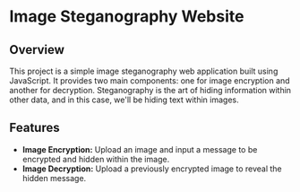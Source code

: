 # Image Steganography Website

## Overview

This project is a simple image steganography web application built using JavaScript. It provides two main components: one for image encryption and another for decryption. Steganography is the art of hiding information within other data, and in this case, we'll be hiding text within images.

## Features

- **Image Encryption:** Upload an image and input a message to be encrypted and hidden within the image.
- **Image Decryption:** Upload a previously encrypted image to reveal the hidden message.

